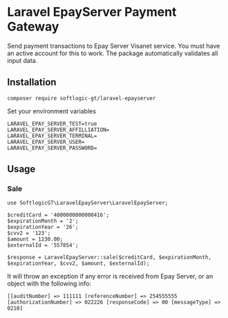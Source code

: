 # Laravel EpayServer Payment Gateway

Send payment transactions to Epay Server Visanet service.
You must have an active account for this to work.
The package automatically validates all input data.

## Installation

`composer require softlogic-gt/laravel-epayserver`

Set your environment variables

```
LARAVEL_EPAY_SERVER_TEST=true
LARAVEL_EPAY_SERVER_AFFILLIATION=
LARAVEL_EPAY_SERVER_TERMINAL=
LARAVEL_EPAY_SERVER_USER=
LARAVEL_EPAY_SERVER_PASSWORD=
```

## Usage

### Sale

```
use SoftlogicGT\LaravelEpayServer\LaravelEpayServer;

$creditCard = '4000000000000416';
$expirationMonth = '2';
$expirationYear = '26';
$cvv2 = '123';
$amount = 1230.00;
$externalId = '557854';

$response = LaravelEpayServer::sale($creditCard, $expirationMonth, $expirationYear, $cvv2, $amount, $externalId);
```

It will throw an exception if any error is received from Epay Server, or an object with the following info:

`[[auditNumber] => 111111 [referenceNumber] => 254555555 [authorizationNumber] => 022226 [responseCode] => 00 [messageType] => 0210]`
